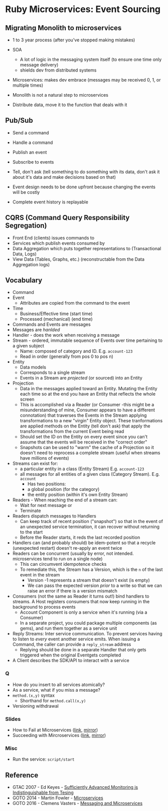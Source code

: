 # Ruby Microservices: Event Sourcing

## Migrating Monolith to microservices

- 1 to 3 year process (after you've stopped making mistakes)

- SOA
  - A lot of logic in the messaging system itself (to ensure one time only message delivery)
  - shields dev from distributed systems
- Microservices: makes dev embrace (messages may be received 0, 1, or multiple times)

- Monolith is not a natural step to microservices

- Distribute data, move it to the function that deals with it

## Pub/Sub
- Send a command
- Handle a command
- Publish an event
- Subscribe to events

- Tell, don't ask (tell something to do something with its data,
don't ask it about it's data and make decisions based on that)

- Event design needs to be done upfront because changing the events
will be costly
- Complete event history is replayable

## CQRS (Command Query Responsibility Segregation)

- Front End (clients) issues commands to
- Services which publish events consumed by
- Data Aggregation which puts together representations to (Transactional Data, Logs)
- View Data (Tables, Graphs, etc.) (reconstructable from the Data Aggregation logs)

## Vocabulary

- Command
- Event
  - Attributes are copied from the command to the event
- Time
  - Business/Effective time (start time)
  - Processed (mechanical) (end time)
- Commands and Events are messages
- Messages are _hanlded_
- Handler - does the work when receiving a message
- Stream - ordered, immutable sequence of Events over time pertaining to a given subject
  - Name: composed of category and ID. E.g. `account-123`
  - Read in order (generally from pos 0 to pos n)
- Entity
  - Data models
  - Corresponds to a single stream
  - Events in a Stream are _projected_ (or sourced) into an Entity
- Projection
  - Data in the messages applied toward an Entity. Mutating the Entity each time
    so at the end you have an Entity that reflects the whole screen
  - This is accomplished via a Reader (or Consumer -this might be a misunderstanding of mine,
    Consumer appears to have a different connotation) that traverses the Events in the Stream
    applying transformations to a new "virgin" Entity object. These tranformations
    are applied methods on the Entity (tell don't ask) that apply the transformations
    from the current Event being read
  - Should set the ID on the Entity on every event since you can't assume that the events will be received
    in the "correct order"
  - Snapshots can be used to "warm" the cache of a Projection so it doesn't need to
    reprocess a complete stream (useful when streams have millions of events)
- Streams can exist for:
  - a particular entity in a class (Entity Stream) E.g. `account-123`
  - all messages for all entities of a given class (Category Stream). E.g. `account`
    - Has two positions:
     - a global position (for the category)
     - the entity position (within it's own Entity Stream)
- Readers - When reaching the end of a stream can:
  - Wait for next message or
  - Terminate
- Readers dispatch messages to Handlers
  - Can keep track of recent position ("snapshot") so that in the event of an unexpected
    service termination, it can recover without returning to the start
  - Before the Reader starts, it reds the last recorded position
- Handlers can (and probably should) be idem-potent so that a recycle (unexpected restart) doesn't re-apply
  an event twice
- Readers can be concurrent (usually by error, not intended. microservices tend to run on a single node)
  - This can circumvent idempotence checks
  - To remediate this, the Stream has a Version, which is the `n` of the last event in the stream
    - Version -1 represents a stream that doesn't exist (is empty)
    - We can pass the expected version _prior_ to a write so that we can raise an error
      if there is a version mismatch
- Consumers (not the same as Reader it turns out!) bind handlers to streams. A Host registers consumers
  that now keep running in the background to process events
  - Account Component is only a service when it's running (via a Consumer)
  - In a separate project, you could package multiple components (as gems), and run them together
    as a service unit
- Reply Streams: Inter service communication. To prevent services having to listen to _every_ event
  another service emits. When issuing a Command, the caller can provide a `reply_stream` address
  - Replying should be done in a separate Handler that only gets triggered when the
    original Eventgets completed
- A Client describes the SDK/API to interact with a service


### Q
- How do you insert to all services atomically?
- As a service, what if you miss a message?
- `method.(x,y)` syntax
  - Shorthand for `method.call(x,y)`
- Versioning withdrawal

### Slides

- How to Fail at Microservices ([link](http://bit.ly/msvc-fail), [mirror](https://docs.google.com/presentation/d/1hcg2Q4H6KdFVLNs_nJyi2xfY4UC9GuqPq339zrrtZ3o/pub?start=false&loop=false&delayms=60000&slide=id.p))
- Succeeding with Mircroservices ([link](http://bit.ly/msvc-succeed), [mirror](https://docs.google.com/presentation/d/1hcg2Q4H6KdFVLNs_nJyi2xfY4UC9GuqPq339zrrtZ3o/pub?start=false&loop=false&delayms=60000&slide=id.p))

### Misc

- Run the service: `script/start`

## Reference

- GTAC 2007 - Ed Keyes - [Sufficiently Advanced Monitoring is Indistinguishable from Tesing](https://www.youtube.com/watch?v=uSo8i1N18oc)
- GOTO 2014 - Martin Fowler - [Microservices](https://www.youtube.com/watch?v=wgdBVIX9ifA)
- GOTO 2016 - Clemens Vasters - [Messaging and Microservices](https://www.youtube.com/watch?v=rXi5CLjIQ9k)
